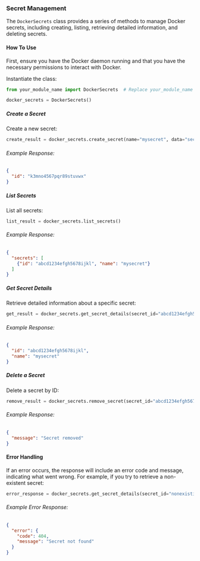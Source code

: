 ### Secret Management

The `DockerSecrets` class provides a series of methods to manage Docker secrets, including creating, listing, retrieving detailed information, and deleting secrets.

#### How To Use

First, ensure you have the Docker daemon running and that you have the necessary permissions to interact with Docker.

Instantiate the class:

```python
from your_module_name import DockerSecrets  # Replace your_module_name with the actual name of your module

docker_secrets = DockerSecrets()
```

##### Create a Secret

Create a new secret:

```python
create_result = docker_secrets.create_secret(name="mysecret", data="secret_data_here")
```

###### Example Response:

```json
{
  "id": "k3mno4567pqr89stuvwx"
}
```

##### List Secrets

List all secrets:

```python
list_result = docker_secrets.list_secrets()
```

###### Example Response:

```json
{
  "secrets": [
    {"id": "abcd1234efgh5678ijkl", "name": "mysecret"}
  ]
}
```

##### Get Secret Details

Retrieve detailed information about a specific secret:

```python
get_result = docker_secrets.get_secret_details(secret_id="abcd1234efgh5678ijkl")
```

###### Example Response:

```json
{
  "id": "abcd1234efgh5678ijkl",
  "name": "mysecret"
}
```

##### Delete a Secret

Delete a secret by ID:

```python
remove_result = docker_secrets.remove_secret(secret_id="abcd1234efgh5678ijkl")
```

###### Example Response:

```json
{
  "message": "Secret removed"
}
```

#### Error Handling

If an error occurs, the response will include an error code and message, indicating what went wrong. For example, if you try to retrieve a non-existent secret:

```python
error_response = docker_secrets.get_secret_details(secret_id="nonexisting")
```

###### Example Error Response:

```json
{
  "error": {
    "code": 404,
    "message": "Secret not found"
  }
}
```